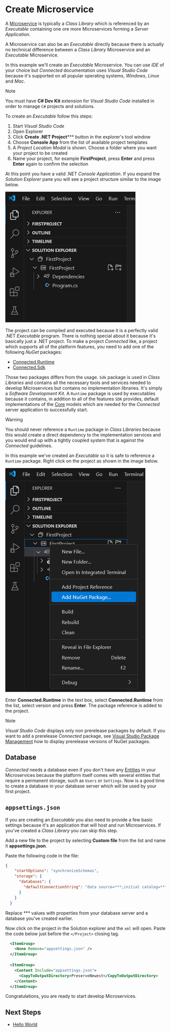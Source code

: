 # Create Microservice

A [Microservice](../../Microservices/README.md) is typically a *Class Library* which is referenced by an *Executable* containing one ore more Microservices forming a *Server Application*.

A Microservice can also be an *Executable* directly because there is actually no technical difference between a *Class Library* Microservice and an *Executable* Microservice.

In this example we'll create an *Executable* Microservice. You can use *IDE* of your choice but *Connected* documentation uses *Visual Studio Code* because it's supported on all popular operating systems, *Windows*, *Linux* and *Mac*.

> [!NOTE]
> You must have **C# Dev Kit** extension for *Visual Studio Code* installed in order to manage ```C#``` projects and solutions.

To create an *Executable* follow this steps:

1. Start *Visual Studio Code*
2. Open Explorer
3. Click **Create .NET Project***** button in the explorer's tool window
4. Choose **Console App** from the list of available project templates
5. A *Project Location Modal* is shown. Choose a folder where you want your project to be created
6. Name your project, for example **FirstProject**, press **Enter** and press **Enter** again to confirm the selection

At this point you have a valid .NET *Console Application*. If you expand the *Solution Explorer* pane you will see a project structure similar to the image below.

![First Project](../../Assets/FirstProject.png)

The project can be compiled and executed because it is a perfectly valid .NET *Executable* program. There is nothing special about it because it's basically just a .NET project. To make a project *Connected* like, a project which supports all of the platform features, you need to add one of the following *NuGet* packages:

- [Connected.Runtime](https://www.nuget.org/packages/Connected.Runtime)
- [Connected.Sdk](https://www.nuget.org/packages/Connected.Sdk)

Those two packages differs from the usage. ```Sdk``` package is used in *Class Libraries* and contains all the necessary tools and services needed to develop Microservices but contains no implementation libraries. It's simply a *Software Development Kit*. A ```Runtime``` package is used by executables because it contains, in addition to all of the features ```SDK``` provides, default implementations of the [Core](../../Environment/Core.md) models which are needed for the *Connected* server application to successfully start.

> [!WARNING]
> You should never reference a ```Runtime``` package in *Class Libraries* because this would create a direct dependency to the implementation services and you would end up with a tightly coupled system that is against the *Connected* guidelines.

In this example we've created an *Executable* so it is safe to reference a ```Runtime``` package. Right click on the project as shown in the image below.

![Add Package](../../Assets/AddPackage.png)

Enter **Connected.Runtime** in the text box, select **Connected.Runtime** from the list, select version and press **Enter**. The package reference is added to the project.

> [!NOTE]
> *Visual Studio Code* displays only non prerelease packages by default. If you want to add a prerelease *Connected* package, see [Visual Studio Package Management](https://code.visualstudio.com/docs/csharp/package-management) how to display prerelease versions of NuGet packages.

## Database
*Connected* needs a database even if you don't have any [Entities](../../ServiceLayer/Entities/README.md) in your Microservices because the platform itself comes with several entities that require a permanent storage, such as ```Users``` or ```Settings```. Now is a good time to create a database in your database server which will be used by your first project.

## ```appsettings.json```

If you are creating an *Executable* you also need to provide a few basic settings because it's an application that will host and run Microservices. If you've created a *Class Library* you can skip this step.

Add a new file to the project by selecting **Custom file** from the list and name it **appsettings.json**.

Paste the following code in the file:

``` json
{
    "startOptions": "synchronizeSchemas",
    "storage": {
      "databases": {
        "defaultConnectionString": "data source=***;initial catalog=***;integrated security=true;TrustServerCertificate=true;MultipleActiveResultSets=True;"
      }
    }
  }
```

Replace *** values with properties from your database server and a database you've created earlier.

Now click on the project in the Solution explorer and the ```xml``` will open. Paste the code below just before the ```</Project>``` closing tag.

``` xml
  <ItemGroup>
    <None Remove="appsettings.json" />
  </ItemGroup>

  <ItemGroup>
    <Content Include="appsettings.json">
      <CopyToOutputDirectory>PreserveNewest</CopyToOutputDirectory>
    </Content>
  </ItemGroup>

```
Congratulations, you are ready to start develop Microservices.

## Next Steps

- [Hello World](HelloWorld.md)
